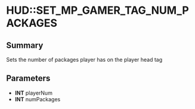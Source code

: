 # HUD::SET_MP_GAMER_TAG_NUM_PACKAGES

## Summary
Sets the number of packages player has on the player head tag

## Parameters
* **INT** playerNum
* **INT** numPackages